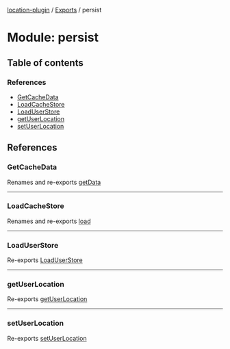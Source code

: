 [location-plugin](../README.md) / [Exports](../modules.md) / persist

# Module: persist

## Table of contents

### References

- [GetCacheData](persist.md#getcachedata)
- [LoadCacheStore](persist.md#loadcachestore)
- [LoadUserStore](persist.md#loaduserstore)
- [getUserLocation](persist.md#getuserlocation)
- [setUserLocation](persist.md#setuserlocation)

## References

### GetCacheData

Renames and re-exports [getData](persist_store.md#getdata)

___

### LoadCacheStore

Renames and re-exports [load](persist_store.md#load)

___

### LoadUserStore

Re-exports [LoadUserStore](persist_user.md#loaduserstore)

___

### getUserLocation

Re-exports [getUserLocation](persist_user.md#getuserlocation)

___

### setUserLocation

Re-exports [setUserLocation](persist_user.md#setuserlocation)
